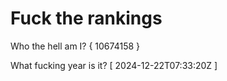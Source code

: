 # Fuck the rankings

Who the hell am I?
{ 10674158 }

What fucking year is it?
[ 2024-12-22T07:33:20Z ]
